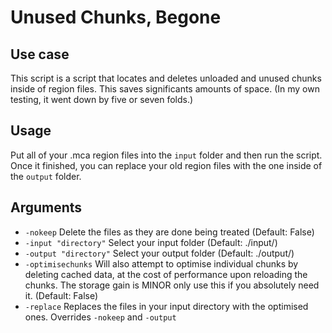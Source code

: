 # Unused Chunks, Begone

## Use case

This script is a script that locates and deletes unloaded and unused chunks inside of region files. This saves significants amounts of space. (In my own testing, it went down by five or seven folds.)

## Usage

Put all of your .mca region files into the `input` folder and then run the script. Once it finished, you can replace your old region files with the one inside of the `output` folder.

## Arguments

-   `-nokeep` Delete the files as they are done being treated (Default: False)
-   `-input "directory"` Select your input folder (Default: ./input/)
-   `-output "directory"` Select your output folder (Default: ./output/)
-   `-optimisechunks` Will also attempt to optimise individual chunks by deleting cached data, at the cost of performance upon reloading the chunks. The storage gain is MINOR only use this if you absolutely need it. (Default: False)
-   `-replace` Replaces the files in your input directory with the optimised ones. Overrides `-nokeep` and `-output`
